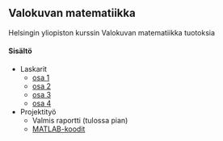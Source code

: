 ## Valokuvan matematiikka

Helsingin yliopiston kurssin Valokuvan matematiikka tuotoksia

#### Sisältö

* Laskarit
  * [osa 1](https://github.com/ellikiiski/Valokuvan-matematiikka-2023/tree/main/Laskarit%20osa%201)
  * [osa 2](https://github.com/ellikiiski/Valokuvan-matematiikka-2023/tree/main/Laskarit%20osa%202)
  * [osa 3](https://github.com/ellikiiski/Valokuvan-matematiikka-2023/tree/main/Laskarit%20osa%203)
  * [osa 4](https://github.com/ellikiiski/Valokuvan-matematiikka-2023/tree/main/Laskarit%20osa%204)
* Projektityö
  * Valmis raportti (tulossa pian)
  * [MATLAB-koodit](https://github.com/ellikiiski/Valokuvan-matematiikka-2023/tree/main/Loppuprojekti/MATLAB)
